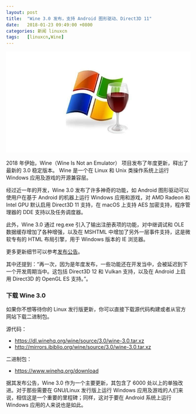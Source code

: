```yaml
---
layout: post
title:	"Wine 3.0 发布，支持 Android 图形驱动、Direct3D 11"
date:	2018-01-23 09:49:00 +0800 
categories:	新闻 linuxcn 
tags:	[linuxcn,Wine]
---
```



![](/Asserts/Images/album/201801/23/094921iojmp0ymjdb0wmwb.jpg)


2018 年伊始，Wine（Wine Is Not an Emulator） 项目发布了年度更新，释出了最新的 3.0 稳定版本。 Wine 是一个在 Linux 和 Unix 类操作系统上运行 Windows 应用及游戏的开源兼容层。


经过近一年的开发，Wine 3.0 发布了许多神奇的功能，如 Android 图形驱动可以使用户在基于 Android 的机器上运行 Windows 应用和游戏，对 AMD Radeon 和 Intel GPU 默认启用 Direct3D 11 支持，在 macOS 上支持 AES 加密支持，程序管理器的 DDE 支持以及任务调度器。 


此外，Wine 3.0 通过 reg.exe 引入了输出注册表项的功能，对中继调试和 OLE 数据缓存增加了各种增强，以及在 MSHTML 中增加了另外一层事件支持，这是微软专有的 HTML 布局引擎，用于 Windows 版本的 IE 浏览器。


更多更新细节可以参考[发布公告](https://www.winehq.org/announce/3.0)。


其中还提到：“再一次，因为是年度发布，一些功能还在开发当中，会被延迟到下一个开发周期当中。这包括 Direct3D 12 和 Vulkan 支持，以及在 Android 上启用 Direct3D 的 OpenGL ES 支持。”。


### 下载 Wine 3.0


如果你不想等待你的 Linux 发行版更新，你可以直接下载源代码构建或者从官方网站下载二进制包。


源代码：


* <https://dl.winehq.org/wine/source/3.0/wine-3.0.tar.xz>
* <http://mirrors.ibiblio.org/wine/source/3.0/wine-3.0.tar.xz>


二进制包：


* <https://www.winehq.org/download>


据其发布公告，Wine 3.0 作为一个主要更新，其包含了 6000 处以上的单独改进。对于那些需要在 GNU/Linux 发行版上运行 Windows 应用及游戏的人们来说，相信这是一个重要的里程碑；同样，这对于要在 Android 系统上运行 Windows 应用的人来说也是如此。
